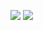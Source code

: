 ![](https://komarev.com/ghpvc/?username=alinaqikhan)
![](https://komarev.com/ghpvc/?username=ravian0519)

